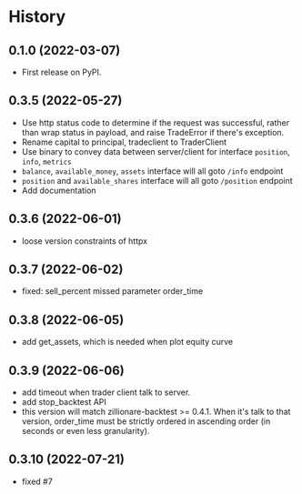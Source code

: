 # History

## 0.1.0 (2022-03-07)

* First release on PyPI.

## 0.3.5 (2022-05-27)
* Use http status code to determine if the request was successful, rather than wrap status in payload, and raise TradeError if there's exception.
* Rename capital to principal, tradeclient to TraderClient
* Use binary to convey data between server/client for interface `position`, `info`, `metrics`
* `balance`, `available_money`, `assets` interface will all goto `/info` endpoint
* `position` and `available_shares` interface will all goto `/position` endpoint
* Add documentation

## 0.3.6 (2022-06-01)
* loose version constraints of httpx
## 0.3.7 (2022-06-02)
* fixed: sell_percent missed parameter order_time

## 0.3.8 (2022-06-05)
* add get_assets, which is needed when plot equity curve

## 0.3.9 (2022-06-06)
* add timeout when trader client talk to server.
* add stop_backtest API
* this version will match zillionare-backtest >= 0.4.1. When it's talk to that version, order_time must be strictly ordered in ascending order (in seconds or even less granularity).

## 0.3.10 (2022-07-21)
* fixed #7
